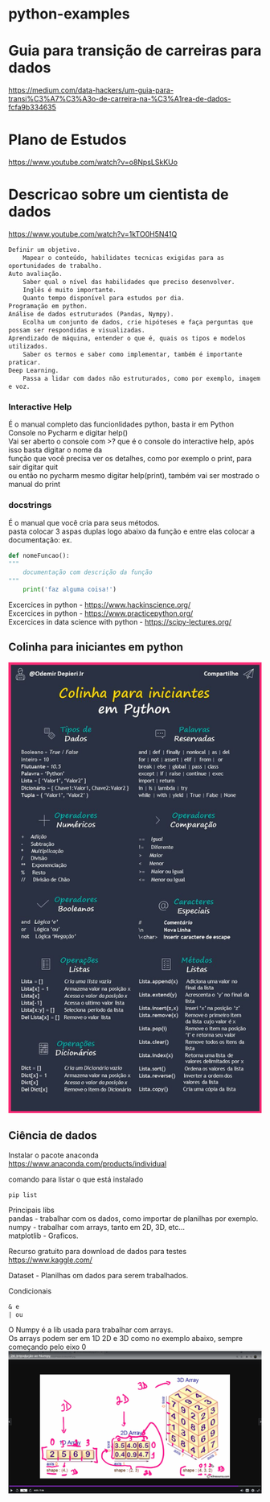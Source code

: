 # python-examples

# Guia para transição de carreiras para dados  
https://medium.com/data-hackers/um-guia-para-transi%C3%A7%C3%A3o-de-carreira-na-%C3%A1rea-de-dados-fcfa9b334635

# Plano de Estudos  
https://www.youtube.com/watch?v=o8NpsLSkKUo  

# Descricao sobre um cientista de dados
https://www.youtube.com/watch?v=1kTO0H5N41Q

    Definir um objetivo.  
        Mapear o conteúdo, habilidates tecnicas exigidas para as oportunidades de trabalho.  
    Auto avaliação.  
        Saber qual o nível das habilidades que preciso desenvolver.  
        Inglês é muito importante.  
        Quanto tempo disponível para estudos por dia.  
    Programação em python.  
    Análise de dados estruturados (Pandas, Nympy).  
        Ecolha um conjunto de dados, crie hipóteses e faça perguntas que possam ser respondidas e visualizadas.  
    Aprendizado de máquina, entender o que é, quais os tipos e modelos utilizados.  
        Saber os termos e saber como implementar, também é importante praticar.  
    Deep Learning.  
        Passa a lidar com dados não estruturados, como por exemplo, imagem e voz.  
    






### Interactive Help  
É o manual completo das funcionlidades python, basta ir em Python Console no Pycharm e digitar help()  
Vai ser aberto o console com >? que é o console do interactive help, após isso basta digitar o nome da  
função que você precisa ver os detalhes, como por exemplo o print, para sair digitar quit  
ou então no pycharm mesmo digitar help(print), também vai ser mostrado o manual do print  

### docstrings   
É o manual que você cria para seus métodos.  
pasta colocar 3 aspas duplas logo abaixo da função e entre elas colocar a documentação: ex.
~~~python
def nomeFuncao():
"""
    documentação com descrição da função
"""
    print('faz alguma coisa!')
~~~

Excercices in python - https://www.hackinscience.org/  
Excercices in python - https://www.practicepython.org/  
Excercices in data science with python - https://scipy-lectures.org/  

## Colinha para iniciantes em python  
![](/images/ColinhaParaIniciantesOdemirDipieriJr.png)  


## Ciência de dados  
Instalar o pacote anaconda  
https://www.anaconda.com/products/individual  

comando para listar o que está instalado 
~~~
pip list
~~~  

Principais libs  
    pandas - trabalhar com os dados, como importar de planilhas por exemplo.
    numpy - trabalhar com arrays, tanto em 2D, 3D, etc...  
    matplotlib - Graficos.  

Recurso gratuito para download de dados para testes  
https://www.kaggle.com/  

Dataset - Planilhas om dados para serem trabalhados.  

Condicionais  
~~~
& e  
| ou 
~~~  

O Numpy é a lib usada para trabalhar com arrays.  
Os arrays podem ser em 1D 2D e 3D como no exemplo abaixo, sempre começando pelo eixo 0  
![](/images/ArraysExamples.png)
